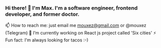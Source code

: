 ### Hi there! 👋 I'm Max. I'm a software engineer, frontend developer, and former doctor.
📫 How to reach me: just email me mouxez@gmail.com or @mouxez (Telegram)
🔭 I’m currently working on React js project called 'Six cities'
⚡ Fun fact: I'm always looking for tacos :-)

<!--
**mouxez/mouxez** is a ✨ _special_ ✨ repository because its `README.md` (this file) appears on your GitHub profile.

Here are some ideas to get you started:

- 🔭 I’m currently working on ...
- 🌱 I’m currently learning ...
- 👯 I’m looking to collaborate on ...
- 🤔 I’m looking for help with ...
- 💬 Ask me about ...
- 📫 How to reach me: ...
- 😄 Pronouns: ...
- ⚡ Fun fact: ...
-->
